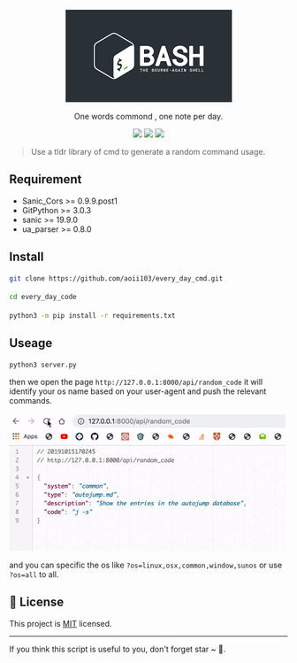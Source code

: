 <p align="center">
<img src="media/bashs.png" />
    <p align="center">One words commond , one note per day.</p>
        <p align="center">
    <a target="_blank" href="https://www.python.org/downloads/" title="Python version"><img src="https://img.shields.io/badge/python-%3E=_3.7.4-green.svg"></a>
    <a target="_blank" href="LICENSE" title="License: MIT"><img src="https://img.shields.io/badge/License-MIT-blue.svg"></a>
    <a target="_blank" href="Sanic" title="Sanic"><img src="https://img.shields.io/badge/power_by-Sanic-Green.svg"></a></p>
</p>

> Use a tldr library of cmd to generate a random command usage.

## Requirement

- Sanic_Cors >= 0.9.9.post1
- GitPython >= 3.0.3
- sanic >= 19.9.0
- ua_parser >= 0.8.0

## Install

```sh
git clone https://github.com/aoii103/every_day_cmd.git

cd every_day_code

python3 -m pip install -r requirements.txt
```

## Useage

```sh
python3 server.py

```

then we open the page ```http://127.0.0.1:8000/api/random_code``` it will identify your os name based on your user-agent and push the relevant commands.

<img src="media/every_day_cmd.gif">

and you can specific the os like ```?os=linux,osx,common,window,sunos``` or use ```?os=all``` to all.

## 📝 License

This project is [MIT](https://github.com/kefranabg/readme-md-generator/blob/master/LICENSE) licensed.

***

If you think this script is useful to you, don't forget star ~ 🐶.